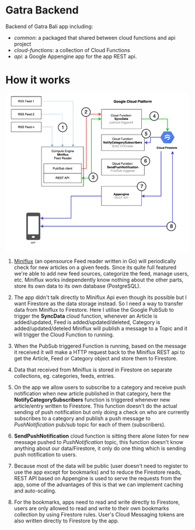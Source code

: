 #  Gatra Backend
Backend of Gatra Bali app including:
- _common_: a packaged that shared between cloud functions and api project
- _cloud-functions_: a collection of Cloud Functions
- _api_: a Google Appengine app for the app REST api.

# How it works
<img src="https://raw.githubusercontent.com/apps4bali/gatrabali-backend/master/arch.jpg"/>

1. [Miniflux](https://github.com/apps4bali/miniflux) (an opensource Feed reader written in Go) will periodically check for new articles on a given feeds. Since its quite full featured we're able to add new feed sources, categorize the feed, manage users, etc. Miniflux works independently know nothing about the other parts, store its own data to its own database (PostgreSQL).

1. The app didn't talk directly to Miniflux Api even though its possible but I want Firestore as the data storage instead. So I need a way to transfer data from Miniflux to Firestore. Here I utilise the Google PubSub to trigger the **SyncData** cloud function, whenever an Article is added/updated, Feed is added/updated/deleted, Category is added/updated/deteled Miniflux will publish a message to a Topic and it will trigger the Cloud Function to running. 

1. When the PubSub triggered Function is running, based on the message it received it will make a HTTP request back to the Miniflux REST api to get the Article, Feed or Category object and store them to Firestore.

1. Data that received from Miniflux is stored in Firestore on separate collections, eg. categories, feeds, entries.

1. On the app we allow users to subscribe to a category and receive push notification when new article published in that category, here the **NotifyCategorySubscribers** function is triggered whenever new article/entry written to Firestore. This function doesn't do the actual sending of push notification but only doing a check on who are currently subscribes to a category and publish a push message to *PushNotification* pub/sub topic for each of them (subscribers).

1. **SendPushNotification** cloud function is sitting there alone listen for new message pushed to *PushNotification* topic, this function doesn't know anything about our data/Firestore, it only do one thing which is sending push notification to users. 

1. Because most of the data will be public (user doesn't need to register to use the app except for bookmarks) and to reduce the Firestore reads, REST API based on Appengine is used to serve the requests from the app, some of the advantages of this is that we can implement caching and auto-scaling.

1. For the bookmarks, apps need to read and write directly to Firestore, users are only allowed to read and write to their own bookmarks collection by using Firestore rules. User's Cloud Messaging tokens are also written directly to Firestore by the app.
